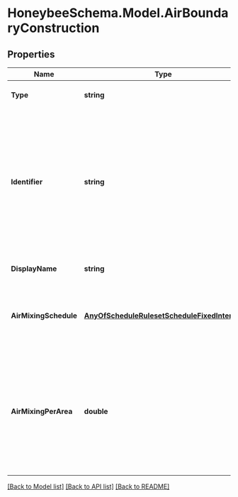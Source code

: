 
# HoneybeeSchema.Model.AirBoundaryConstruction

## Properties

Name | Type | Description | Notes
------------ | ------------- | ------------- | -------------
**Type** | **string** |  | [optional] [readonly] [default to "AirBoundaryConstruction"]
**Identifier** | **string** | Text string for a unique object ID. This identifier remains constant as the object is mutated, copied, and serialized to different formats (eg. dict, idf, osm). This identifier is also used to reference the object across a Model. It must be &lt; 100 characters, use only ASCII characters and exclude (, ; ! \\n \\t). | 
**DisplayName** | **string** | Display name of the object with no character restrictions. | [optional] 
**AirMixingSchedule** | [**AnyOfScheduleRulesetScheduleFixedInterval**](AnyOfScheduleRulesetScheduleFixedInterval.md) | A fractional schedule as a ScheduleRuleset or ScheduleFixedInterval for the air mixing schedule across the construction. | 
**AirMixingPerArea** | **double** | A positive number for the amount of air mixing between Rooms across the air boundary surface [m3/s-m2]. Default: 0.1 corresponds to average indoor air speeds of 0.1 m/s (roughly 20 fpm), which is typical of what would be induced by a HVAC system. | [optional] [default to 0.1D]

[[Back to Model list]](../README.md#documentation-for-models)
[[Back to API list]](../README.md#documentation-for-api-endpoints)
[[Back to README]](../README.md)

